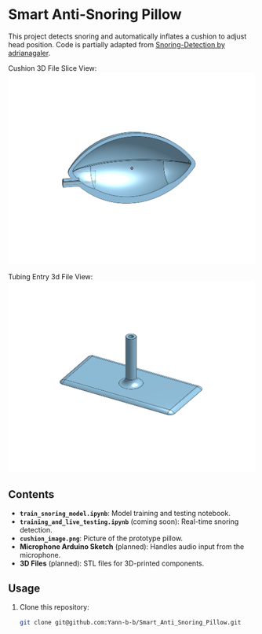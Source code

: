 # Smart Anti-Snoring Pillow

This project detects snoring and automatically inflates a cushion to adjust head position. Code is partially adapted from [Snoring-Detection by adrianagaler](https://github.com/adrianagaler/Snoring-Detection).

Cushion 3D File Slice View:
![Cushion Image](cushion_image.png)

Tubing Entry 3d File View:
![Tubing Entry](cushion_tubing_image.png)
## Contents
- **`train_snoring_model.ipynb`**: Model training and testing notebook.
- **`training_and_live_testing.ipynb`** (coming soon): Real-time snoring detection.
- **`cushion_image.png`**: Picture of the prototype pillow.
- **Microphone Arduino Sketch** (planned): Handles audio input from the microphone.
- **3D Files** (planned): STL files for 3D-printed components.

## Usage
1. Clone this repository:
   ```bash
   git clone git@github.com:Yann-b-b/Smart_Anti_Snoring_Pillow.git
